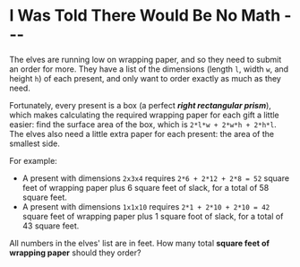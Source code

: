 # I Was Told There Would Be No Math ---
The elves are running low on wrapping paper, and so they need to submit an order for more.
They have a list of the dimensions (length `l`, width `w`, and height `h`) of each present,
and only want to order exactly as much as they need.

Fortunately, every present is a box (a perfect _**right rectangular prism**_), which makes calculating the required
wrapping paper for each gift a little easier: find the surface area of the box, which is `2*l*w + 2*w*h + 2*h*l`.
The elves also need a little extra paper for each present: the area of the smallest side.

For example:
- A present with dimensions `2x3x4` requires `2*6 + 2*12 + 2*8 = 52` square feet of wrapping paper plus 6 square feet of slack, for a total of 58 square feet.
- A present with dimensions `1x1x10` requires `2*1 + 2*10 + 2*10 = 42` square feet of wrapping paper plus 1 square foot of slack, for a total of 43 square feet.

All numbers in the elves' list are in feet. How many total **square feet of wrapping paper** should they order?

